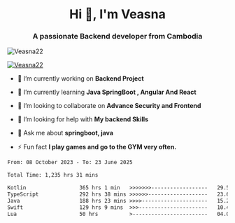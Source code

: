 <h1 align="center">Hi 👋, I'm Veasna</h1>
<h3 align="center">A passionate Backend developer from Cambodia</h3>

<p align="left"> <img src="https://komarev.com/ghpvc/?username=Veasna22&label=Profile%20views&color=0e75b6&style=flat" alt="Veasna22" /> </p>

<p align="left"> <a href="https://github.com/ryo-ma/github-profile-trophy"><img src="https://github-profile-trophy.vercel.app/?username=veasna22&theme=dracula" alt="Veasna22" /></a> </p>

- 🔭 I’m currently working on **Backend Project**

- 🌱 I’m currently learning **Java SpringBoot , Angular And React**

- 👯 I’m looking to collaborate on **Advance Security and Frontend**

- 🤝 I’m looking for help with **My backend Skills**

- 💬 Ask me about **springboot, java**

- ⚡ Fun fact **I play games and go to the GYM very often.**

<!--START_SECTION:waka-->

```txt
From: 08 October 2023 - To: 23 June 2025

Total Time: 1,235 hrs 31 mins

Kotlin                 365 hrs 1 min   >>>>>>>------------------   29.54 %
TypeScript             292 hrs 38 mins >>>>>>-------------------   23.69 %
Java                   188 hrs 23 mins >>>>---------------------   15.25 %
Swift                  129 hrs 9 mins  >>>----------------------   10.45 %
Lua                    50 hrs          >------------------------   04.05 %
```

<!--END_SECTION:waka-->
